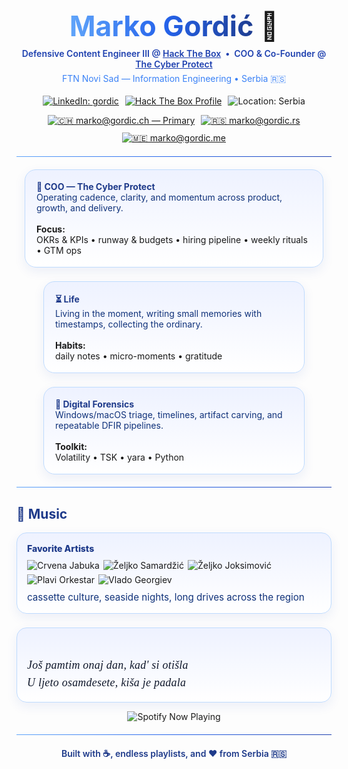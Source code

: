 <!-- THEME: Blue / Modern / Clean -->
<!-- Header -->
<h1 align="center" style="margin:0 0 10px; font-size:2.8rem; line-height:1.1;">
  <span style="background:linear-gradient(90deg,#60a5fa,#2563eb,#1e3a8a);-webkit-background-clip:text;-webkit-text-fill-color:transparent;">
    Marko Gordić
  </span> 👋
</h1>

<p align="center" style="margin:0; color:#1e40af; font-weight:600;">
  Defensive Content Engineer III @ <a href="https://app.hackthebox.com/profile/1052352" style="color:#1e40af; text-decoration:underline;">Hack The Box</a>
  &nbsp;•&nbsp; COO & Co-Founder @ <a href="https://thecyberprotect.com" style="color:#1e40af; text-decoration:underline;">The Cyber Protect</a>
</p>
<p align="center" style="margin:6px 0 18px; color:#3b82f6;">FTN Novi Sad — Information Engineering • Serbia 🇷🇸</p>

<!-- Quick links -->
<p align="center" style="display:flex; flex-wrap:wrap; justify-content:center; gap:10px;">
  <a href="https://www.linkedin.com/in/gordic/"><img src="https://img.shields.io/badge/LinkedIn-gordic-2563eb?style=for-the-badge&logo=linkedin&logoColor=white" alt="LinkedIn: gordic"/></a>
  <a href="https://app.hackthebox.com/profile/1052352"><img src="https://img.shields.io/badge/HTB-Profile-2563eb?style=for-the-badge&logo=hackthebox&logoColor=white" alt="Hack The Box Profile"/></a>
  <img src="https://img.shields.io/badge/Location-Serbia-2563eb?style=for-the-badge&logo=googlemaps&logoColor=white" alt="Location: Serbia"/>
</p>

<!-- Email badges (Shields.io) -->
<p align="center" style="display:flex; flex-wrap:wrap; justify-content:center; gap:10px; margin:14px 0 0;">
  <a href="mailto:marko@gordic.ch" title="Email (Primary)">
    <img alt="🇨🇭 marko@gordic.ch — Primary" 
         src="https://img.shields.io/badge/%F0%9F%87%A8%F0%9F%87%AD%20marko%40gordic.ch-Primary-2563eb?style=for-the-badge&logo=protonmail&logoColor=white">
  </a>
  <a href="mailto:marko@gordic.rs" title="Email (.rs)">
    <img alt="🇷🇸 marko@gordic.rs" 
         src="https://img.shields.io/badge/%F0%9F%87%B7%F0%9F%87%B8%20marko%40gordic.rs-Email-1e40af?style=for-the-badge&logo=protonmail&logoColor=white">
  </a>
  <a href="mailto:marko@gordic.me" title="Email (.me)">
    <img alt="🇲🇪 marko@gordic.me" 
         src="https://img.shields.io/badge/%F0%9F%87%B2%F0%9F%87%AA%20marko%40gordic.me-Email-1e40af?style=for-the-badge&logo=protonmail&logoColor=white">
  </a>
</p>

<hr style="border:none; height:1px; background:linear-gradient(90deg,#60a5fa,#2563eb,#1e40af); margin:20px 0;" />

<!-- Focus Grid (extra spacing + forced <b> & newlines) -->
<div align="center" style="display:flex; flex-wrap:wrap; justify-content:center; gap:22px; row-gap:22px;">
  <!-- COO -->
  <div style="min-width:300px; max-width:440px; flex:1; padding:18px; border-radius:18px; border:1.5px solid #bfdbfe; background:linear-gradient(180deg,#eef2ff,#ffffff); box-shadow:0 6px 18px rgba(30,64,175,.08); text-align:left;">
    <b style="color:#1e3a8a;">🏁 COO — The Cyber Protect</b><br/>
    <span style="color:#10327a;">Operating cadence, clarity, and momentum across product, growth, and delivery.</span><br/><br/>
    <b>Focus:</b><br/>
    OKRs &amp; KPIs • runway &amp; budgets • hiring pipeline • weekly rituals • GTM ops
  </div>

  <!-- Life -->
  <div style="min-width:300px; max-width:380px; flex:1; padding:18px; border-radius:18px; border:1.5px solid #bfdbfe; background:linear-gradient(180deg,#eef2ff,#ffffff); box-shadow:0 6px 18px rgba(30,64,175,.08); text-align:left;">
    <b style="color:#1e3a8a;">⏳ Life</b><br/>
    <span style="color:#10327a;">Living in the moment, writing small memories with timestamps, collecting the ordinary.</span><br/><br/>
    <b>Habits:</b><br/>
    daily notes • micro-moments • gratitude
  </div>

  <!-- Digital Forensics -->
  <div style="min-width:300px; max-width:380px; flex:1; padding:18px; border-radius:18px; border:1.5px solid #bfdbfe; background:linear-gradient(180deg,#eef2ff,#ffffff); box-shadow:0 6px 18px rgba(30,64,175,.08); text-align:left;">
    <b style="color:#1e3a8a;">🧪 Digital Forensics</b><br/>
    <span style="color:#10327a;">Windows/macOS triage, timelines, artifact carving, and repeatable DFIR pipelines.</span><br/><br/>
    <b>Toolkit:</b><br/>
    Volatility • TSK • yara • Python
  </div>
</div>

<hr style="border:none; height:1px; background:linear-gradient(90deg,#60a5fa,#2563eb,#1e40af); margin:20px 0;" />

<!-- MUSIC (blue cards + Shields.io for artists) -->
<h2 style="color:#1e3a8a;">🎵 Music</h2>
<div style="display:flex; gap:22px; align-items:stretch; flex-wrap:wrap;">
  <!-- Left: favorite artists (Shields.io) -->
  <div style="flex:1 1 360px; min-width:280px;">
    <div style="border:1.5px solid #bfdbfe; background:linear-gradient(180deg,#eef2ff,#ffffff); border-radius:16px; padding:16px; box-shadow:0 6px 18px rgba(30,64,175,.08);">
      <div style="font-weight:800; color:#1e3a8a; margin-bottom:10px;">Favorite Artists</div>
      <p style="display:flex; flex-wrap:wrap; gap:6px; margin:0;">
        <img alt="Crvena Jabuka" src="https://img.shields.io/badge/Crvena%20Jabuka-Music-1e40af?style=flat&logo=spotify&logoColor=white"/>
        <img alt="Željko Samardžić" src="https://img.shields.io/badge/%C5%BDeljko%20Samard%C5%BEi%C4%87-Music-1e40af?style=flat&logo=spotify&logoColor=white"/>
        <img alt="Željko Joksimović" src="https://img.shields.io/badge/%C5%BDeljko%20Joksimovi%C4%87-Music-1e40af?style=flat&logo=spotify&logoColor=white"/>
        <img alt="Plavi Orkestar" src="https://img.shields.io/badge/Plavi%20Orkestar-Music-1e40af?style=flat&logo=spotify&logoColor=white"/>
        <img alt="Vlado Georgiev" src="https://img.shields.io/badge/Vlado%20Georgiev-Music-1e40af?style=flat&logo=spotify&logoColor=white"/>
      </p>
      <p style="margin:10px 0 0; color:#10327a; font-size:.95rem;">cassette culture, seaside nights, long drives across the region</p>
    </div>
  </div>

  <!-- Right: lyrics (blue card) -->
  <div style="flex:1 1 420px; min-width:280px;">
    <div style="border:1.5px solid #bfdbfe; background:linear-gradient(180deg,#eef2ff,#ffffff); border-radius:16px; padding:16px; box-shadow:0 6px 18px rgba(30,64,175,.08);">
      <div style="white-space:pre-line; color:#0f172a; font-size:1.12rem; line-height:1.6; font-family: Georgia,'Times New Roman',Times,serif; letter-spacing:.25px; font-style:italic;">
Još pamtim onaj dan, kad' si otišla
U ljeto osamdesete, kiša je padala
      </div>
    </div>
  </div>
</div>

<!-- Live Spotify -->
<p align="center" style="margin-top:14px;">
  <img src="https://spotify-github-profile.kittinanx.com/api/view?uid=v9ndncwihev9mp7z91v0vzfuc&cover_image=true&theme=default&show_offline=false&background_color=121212&interchange=true&bar_color_cover=false" alt="Spotify Now Playing"/>
</p>

<hr style="border:none; height:1px; background:linear-gradient(90deg,#60a5fa,#2563eb,#1e40af); margin:20px 0;" />

<!-- Footer -->
<p align="center" style="color:#1e3a8a; font-weight:600;">
  Built with ☕, endless playlists, and ❤️ from Serbia 🇷🇸
</p>
